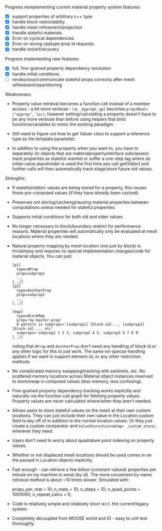 
Progress reimplementing current material property system features:

- [x] support properties of arbitrary c++ type
- [x] handle block restrictability
- [x] handle mesh refinement/projection
- [x] Handle stateful materials
- [x] Error on cyclical dependencies
- [x] Error on wrong cpptype prop id requests.
- [x] handle restart/recovery

Progress implementing new features:

- [x] full, fine-grained property dependency resolution
- [x] handle initial conditions
- [ ] rendezvous/communicate stateful props correctly after mesh refinement/repartitioning

Weaknesses:

* Property value retrieval becomes a function call instead of a member access - a bit more
  verbose - i.e. `_myprop[_qp]` becomes `prop<Real>("myprop", loc)`; however setting/calculating a
  property doesn't have to be any more verbose than before using helpers that bind
  functions/variables to mimic the existing paradigm.

* Still need to figure out how to get Valuer class to support a reference type as the template
  parameter.

* In addition to using the property when you want to, you have to separately (in objects that are
  materialpropertyinterface subclasses) mark properties as stateful-wanted or suffer a one-step
  lag where an initial-value placeholder is used the first time you call getOld[er] and further
  calls will then automatically track stage/store future old values.

Strengths:

* If stateful/old(er) values are being stored for a property, this reuses those pre-computed
  values (if they have already been cached).

* Preserves not storing/cacheing/reusing material properties between computations unless needed
  for stateful properties.

* Supports initial conditions for both old and older values.
 
* No longer necessary to block/boundary restrict for performance reasons. Material properties will
  automatically only be evaluated at mesh locations where they are needed.

* Natural property mapping by mesh location (not just by block) is trivial/easy and requires no
  special implementation changes/code for material objects.  You can just:

  ```
  [p1]
    type=AProp
    prop=subprop1
    ...
  [../]
  [p2]
    type=AnotherProp
    prop=subprop2
    ...
  [../]

  [map]
    type=BlockMap
    prop='my-master-prop'
    # pattern is subprops='[subprop1] [block-id]..., [subprop2] [block-id]..., etc'
    subprops='subprop1 1 2 3, subprop2 4 5, subprop3 6 7 8 9'
  [../]
  ```

  noting that ``AProp`` and ``AnotherProp`` don't need any handling of block id or any other logic
  for this to just work.  The same no-special-handling applies if we want to support element-id,
  or any other restriction methods

* No complicated memory swapping/tracking with sentinels, etc.  No scattered memory locations
  across Material object instances reserved to store/swap in computed values (less memory, less
  confusing).

* Fine-grained property dependency tracking works implicitly and naturally via the function call
  graph for fetching property values.  Property values are never calculated where/when they aren't
  needed.

* Allows users to store stateful values on the mesh at their own custom locations. They can just
  include their own value in the Location.custom field to key off of in addition to the normal
  location values.  Or they just create a custom comparator and ``ValueStore<CustomCmp>
  _custom_store;`` wherever they need.

* Users don't need to worry about quadrature point indexing on property values.

* Whether or not displaced mesh locations should be used comes in on the passed in Location
  objects implicitly.

* Fast enough - can retrieve a few billion (constant-valued) properties per minute on my
  machine in serial (by id).  The more convenient by-name retrieval method is about ~10 times
  slower.  Simulated with:

  props_per_mat = 10;
  n_mats = 10;
  n_steps = 10;
  n_quad_points = 1000000;
  n_repeat_calcs = 5;

* Code is relatively simple and relatively short w.r.t. the current/legacy system.

* Completely decoupled from MOOSE world and IO - easy to unit test thoroughly.
